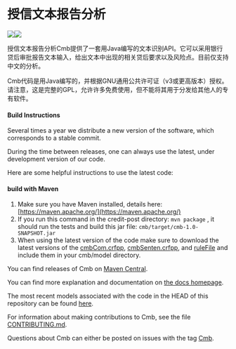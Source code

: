 授信文本报告分析
================

![](https://img.shields.io/badge/version-v1.0-black.svg)![](https://img.shields.io/badge/neo4j-v3.1.1-519dd9.svg)

授信文本报告分析Cmb提供了一套用Java编写的文本识别API。它可以采用银行贷后审批报告文本输入，给出文本中出现的相关贷后要求以及风险点。目前仅支持中文的分析。

Cmb代码是用Java编写的，并根据GNU通用公共许可证（v3或更高版本）授权。请注意，这是完整的GPL，允许许多免费使用，但不能将其用于分发给其他人的专有软件。

#### Build Instructions

Several times a year we distribute a new version of the software, which corresponds to a stable commit.

During the time between releases, one can always use the latest, under development version of our code.

Here are some helpful instructions to use the latest code:

#### build with Maven

1. Make sure you have Maven installed, details here: [https://maven.apache.org/](https://maven.apache.org/)
2. If you run this command in the credit-post directory: `mvn package` , it should run the tests and build this jar file: `cmb/target/cmb-1.0-SNAPSHOT.jar`
3. When using the latest version of the code make sure to download the latest versions of the [cmbCom.crfpp](http://nlp.stanford.edu/software/stanford-corenlp-models-current.jar), [cmbSenten.crfpp](http://nlp.stanford.edu/software/stanford-english-corenlp-models-current.jar), and [ruleFile](http://nlp.stanford.edu/software/stanford-english-kbp-corenlp-models-current.jar) and include them in your cmb/model directory.

You can find releases of Cmb on [Maven Central](https://search.maven.org/#artifactdetails%7Cedu.stanford.nlp%7Cstanford-corenlp%7C3.7.0%7Cjar).

You can find more explanation and documentation on [the docs homepage](http://nlp.stanford.edu/software/corenlp.shtml#Demo).

The most recent models associated with the code in the HEAD of this repository can be found [here](http://nlp.stanford.edu/software/stanford-corenlp-models-current.jar).

For information about making contributions to Cmb, see the file [CONTRIBUTING.md](CONTRIBUTING.md).

Questions about Cmb can either be posted on issues with the tag [Cmb](http://stackoverflow.com/questions/tagged/stanford-nlp).
